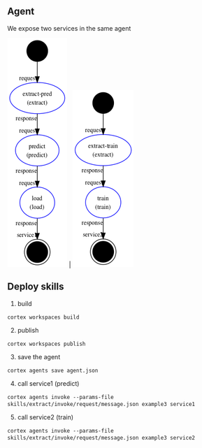 ## Agent 

We expose two services in the same agent

![Predict Service](diagram_service1.png)  |  ![Predict Service](diagram_service2.png)

## Deploy skills

1. build
```
cortex workspaces build
```

2. publish 
```
cortex workspaces publish
```

3. save the agent
```
cortex agents save agent.json
```

4. call service1 (predict)
```
cortex agents invoke --params-file skills/extract/invoke/request/message.json example3 service1
```

5. call service2 (train)
```
cortex agents invoke --params-file skills/extract/invoke/request/message.json example3 service2
```